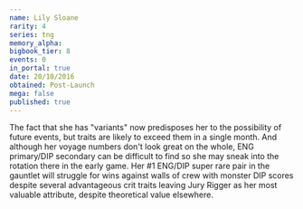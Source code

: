 ```yaml
---
name: Lily Sloane
rarity: 4
series: tng
memory_alpha:
bigbook_tier: 8
events: 0
in_portal: true
date: 20/10/2016
obtained: Post-Launch
mega: false
published: true
---
```


The fact that she has "variants" now predisposes her to the possibility of future events, but traits are likely to exceed them in a single month. And although her voyage numbers don't look great on the whole, ENG primary/DIP secondary can be difficult to find so she may sneak into the rotation there in the early game. Her #1 ENG/DIP super rare pair in the gauntlet will struggle for wins against walls of crew with monster DIP scores despite several advantageous crit traits leaving Jury Rigger as her most valuable attribute, despite theoretical value elsewhere.
